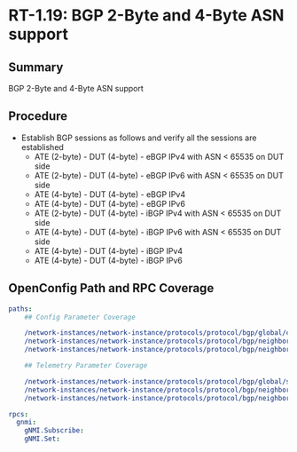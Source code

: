 # RT-1.19: BGP 2-Byte and 4-Byte ASN support

## Summary

BGP 2-Byte and 4-Byte ASN support

## Procedure

*   Establish BGP sessions as follows and verify all the sessions are established
    *   ATE (2-byte) - DUT (4-byte) - eBGP IPv4 with ASN < 65535 on DUT side
    *   ATE (2-byte) - DUT (4-byte) - eBGP IPv6 with ASN < 65535 on DUT side
    *   ATE (4-byte) - DUT (4-byte) - eBGP IPv4
    *   ATE (4-byte) - DUT (4-byte) - eBGP IPv6
    *   ATE (2-byte) - DUT (4-byte) - iBGP IPv4 with ASN < 65535 on DUT side
    *   ATE (4-byte) - DUT (4-byte) - iBGP IPv6 with ASN < 65535 on DUT side
    *   ATE (4-byte) - DUT (4-byte) - iBGP IPv4
    *   ATE (4-byte) - DUT (4-byte) - iBGP IPv6

## OpenConfig Path and RPC Coverage
```yaml
paths:
    ## Config Parameter Coverage

    /network-instances/network-instance/protocols/protocol/bgp/global/config/as:
    /network-instances/network-instance/protocols/protocol/bgp/neighbors/neighbor/config/peer-as:
    /network-instances/network-instance/protocols/protocol/bgp/neighbors/neighbor/config/local-as:

    ## Telemetry Parameter Coverage

    /network-instances/network-instance/protocols/protocol/bgp/global/state/as:
    /network-instances/network-instance/protocols/protocol/bgp/neighbors/neighbor/state/peer-as:
    /network-instances/network-instance/protocols/protocol/bgp/neighbors/neighbor/state/local-as:

rpcs:
  gnmi:
    gNMI.Subscribe:
    gNMI.Set:
```
